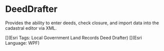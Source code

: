 DeedDrafter
===========

Provides the ability to enter deeds, check closure, and import data into the cadastral editor via XML.


[](Esri Tags: Local Government Land Records Deed Drafter)
[](Esri Language: WPF)
